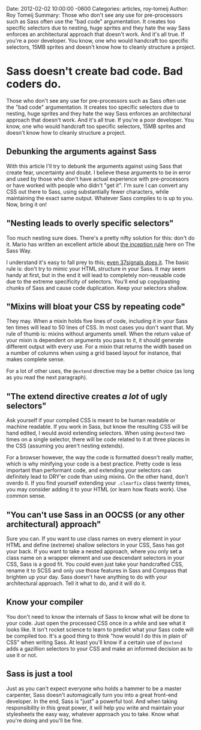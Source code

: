 Date: 2012-02-02 10:00:00 -0600
Categories: articles, roy-tomeij
Author: Roy Tomeij
Summary: Those who don't see any use for pre-processors such as Sass often use the "bad code" argumentation. It creates too specific selectors due to nesting, huge sprites and they hate the way Sass enforces an architectural approach that doesn't work. And it's all true. If you're a poor developer. You know, one who would handcraft too specific selectors, 15MB sprites and doesn't know how to cleanly structure a project.

# Sass doesn't create bad code. Bad coders do.

Those who don't see any use for pre-processors such as Sass often use the "bad code" argumentation. It creates too specific selectors due to nesting, huge sprites and they hate the way Sass enforces an architectural approach that doesn't work. And it's all true. If you're a poor developer. You know, one who would handcraft too specific selectors, 15MB sprites and doesn't know how to cleanly structure a project.

## Debunking the arguments against Sass

With this article I'll try to debunk the arguments against using Sass that create fear, uncertainty and doubt. I believe these arguments to be in error and used by those who don't have actual experience with pre-processors or have worked with people who didn't "get it". I'm sure I can convert any CSS out there to Sass, using substantially fewer characters, while maintaining the exact same output. Whatever Sass compiles to is up to you. Now, bring it on!

## "Nesting leads to overly specific selectors"

Too much nesting sure does. There's a pretty nifty solution for this: don't do it. Mario has written an excellent article about [the inception rule](http://thesassway.com/beginner/the-inception-rule) here on The Sass Way.

I understand it's easy to fall prey to this; [even 37signals does it](http://37signals.com/svn/posts/3003-css-taking-control-of-the-cascade). The basic rule is: don't try to mimic your HTML structure in your Sass. It may seem handy at first, but in the end it will lead to completely non-reusable code due to the extreme specificity of selectors. You'll end up copy/pasting chunks of Sass and cause code duplication. Keep your selectors shallow.

## "Mixins will bloat your CSS by repeating code"

They may. When a mixin holds five lines of code, including it in your Sass ten times will lead to 50 lines of CSS. In most cases you don't want that. My rule of thumb is: mixins without arguments smell. When the return value of your mixin is dependent on arguments you pass to it, it should generate different output with every use. For a mixin that returns the width based on a number of columns when using a grid based layout for instance, that makes complete sense.

For a lot of other uses, the `@extend` directive may be a better choice (as long as you read the next paragraph).

## "The extend directive creates _a lot_ of ugly selectors"

Ask yourself if your compiled CSS is meant to be human readable or machine readable. If you work in Sass, but know the resulting CSS will be hand edited, I would avoid extending selectors. When using `@extend` two times on a single selector, there will be code related to it at three places in the CSS (assuming you aren't nesting extends).

For a browser however, the way the code is formatted doesn't really matter, which is why minifying your code is a best practice. Pretty code is less important than performant code, and extending your selectors can definitely lead to DRY'er code than using mixins. On the other hand, don't overdo it. If you find yourself extending your `.clearfix` class twenty times, you may consider adding it to your HTML (or learn how floats work). Use common sense.

## "You can't use Sass in an OOCSS (or any other architectural) approach"

Sure you can. If you want to use class names on every element in your HTML and define (extreme) shallow selectors in your CSS, Sass has got your back. If you want to take a nested approach, where you only set a class name on a wrapper element and use descendant selectors in your CSS, Sass is a good fit. You could even just take your handcrafted CSS, rename it to SCSS and only use those features in Sass and Compass that brighten up your day. Sass doesn't have anything to do with your architectural approach. Tell it what to do, and it will do it.

## Know your compiler

You don't need to know the internals of Sass to know what will be done to your code. Just open the processed CSS once in a while and see what it looks like. It isn't rocket science to learn to predict what your Sass code will be compiled too. It's a good thing to think "how would I do this in plain ol' CSS" when writing Sass. At least you'll know if a certain use of `@extend` adds a gazillion selectors to your CSS and make an informed decision as to use it or not.

## Sass is just a tool

Just as you can't expect everyone who holds a hammer to be a master carpenter, Sass doesn't automagically turn you into a great front-end developer. In the end, Sass is "just" a powerful tool. And when taking responsibility in this great power, it will help you write and maintain your stylesheets the easy way, whatever approach you to take. Know what you're doing and you'll be fine.
